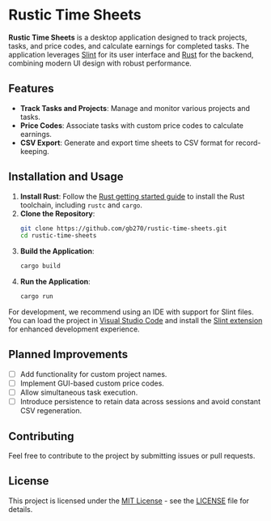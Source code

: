 # Rustic Time Sheets

**Rustic Time Sheets** is a desktop application designed to track projects, tasks, and price codes, and calculate earnings for completed tasks. The application leverages [Slint](https://slint.rs/) for its user interface and [Rust](https://www.rust-lang.org/) for the backend, combining modern UI design with robust performance.

## Features

- **Track Tasks and Projects**: Manage and monitor various projects and tasks.
- **Price Codes**: Associate tasks with custom price codes to calculate earnings.
- **CSV Export**: Generate and export time sheets to CSV format for record-keeping.

## Installation and Usage

1. **Install Rust**: Follow the [Rust getting started guide](https://www.rust-lang.org/learn/get-started) to install the Rust toolchain, including `rustc` and `cargo`.
2. **Clone the Repository**:
    ```sh
    git clone https://github.com/gb270/rustic-time-sheets.git
    cd rustic-time-sheets
    ```
3. **Build the Application**:
    ```sh
    cargo build
    ```
4. **Run the Application**:
    ```sh
    cargo run
    ```

For development, we recommend using an IDE with support for Slint files. You can load the project in [Visual Studio Code](https://code.visualstudio.com) and install the [Slint extension](https://marketplace.visualstudio.com/items?itemName=Slint.slint) for enhanced development experience.

## Planned Improvements

- [ ] Add functionality for custom project names.
- [ ] Implement GUI-based custom price codes.
- [ ] Allow simultaneous task execution.
- [ ] Introduce persistence to retain data across sessions and avoid constant CSV regeneration.

## Contributing

Feel free to contribute to the project by submitting issues or pull requests.

## License

This project is licensed under the [MIT License](LICENSE) - see the [LICENSE](LICENSE) file for details.
